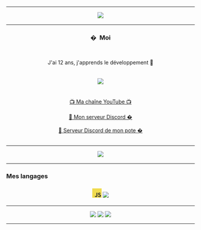 ------
<p align = "center">
<img src="https://thumbs.gfycat.com/UnacceptableAltruisticAdamsstaghornedbeetle-size_restricted.gif">
</p>

-----
### <p align="center">� &nbsp;Moi</p>
<br>
<p align="center">
  J'ai 12 ans, j'apprends le développement 🙂
  <br>
  <br>
  <br>
  <img src="https://i.gifer.com/origin/76/766a4a276bbc6f22d566a4bd6a7bbcd9_w200.gif">
  <br>
  <br>
  <br>
  <a href="https://www.youtube.com/channel/UCNjrsynaZcgYr0CY4_gGiLQ">📺 Ma chaîne YouTube 📺</a>
  <br>
  <br>
  <a href="https://discord.gg/PYDMyuWXvE">💬 Mon serveur Discord �</a>
  <br>
  <br>
  <a href="https://discord.gg/7zXR2C8hS6">💬 Serveur Discord de mon pote  �</a>
  <br>
  <br>
</p>

-----
<p align = "center">
<img src="https://i.pinimg.com/originals/15/5f/a0/155fa0f038be246c77914fb12836eadc.gif">
</p>

-----
###   Mes langages</h1>
### <p align="center"> <img height="25" src="https://raw.githubusercontent.com/github/explore/80688e429a7d4ef2fca1e82350fe8e3517d3494d/topics/javascript/javascript.png">    <img height="25" src="https://upload.wikimedia.org/wikipedia/commons/thumb/c/c3/Python-logo-notext.svg/1024px-Python-logo-notext.svg.png"> </p>
-----

<p align="center">
  <img src="https://img.shields.io/github/followers/Ako-fr?style=social">
  <img src="https://img.shields.io/github/stars/Ako-fr?style=social">
  <img src="https://komarev.com/ghpvc/?username=Ako-fr&color=blue">
</p>

-----
